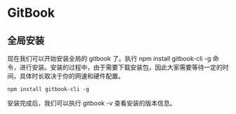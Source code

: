 # GitBook

## 全局安装

现在我们可以开始安装全局的 gitbook 了。执行 npm install gitbook-cli -g 命令，进行安装。安装的过程中，由于需要下载安装包，因此大家需要等待一定的时间，具体时长取决于你的网速和硬件配置。

`npm install gitbook-cli -g`

安装完成后，我们可以执行 gitbook -v 查看安装的版本信息。

## 



